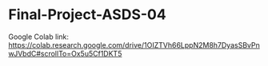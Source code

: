 # Final-Project-ASDS-04
Google Colab link: https://colab.research.google.com/drive/1OIZTVh66LppN2M8h7DyasSBvPnwJVbdC#scrollTo=Ox5u5Cf1DKT5
